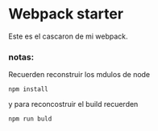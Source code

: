 # Webpack starter

Este es el cascaron de mi webpack.

### notas:
Recuerden reconstruir los mdulos de node
```
npm install
```
y para reconcostruir el build recuerden
```
npm run buld
```
